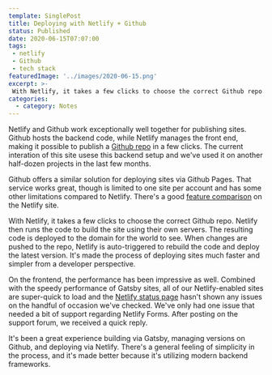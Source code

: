 ```yaml
---
template: SinglePost
title: Deploying with Netlify + Github
status: Published
date: 2020-06-15T07:07:00
tags:
 - netlify
 - Github
 - tech stack
featuredImage: '../images/2020-06-15.png'
excerpt: >-
 With Netlify, it takes a few clicks to choose the correct Github repo. Netlify then runs the code to build the site using their own servers. The resulting code is deployed to the domain for the world to see. When changes are pushed to the repo, Netlify is auto-triggered to rebuild the code and deploy the latest version.
categories:
  - category: Notes
---
```

Netlify and Github work exceptionally well together for publishing sites. Github hosts the backend code, while Netlify manages the front end, making it possible to publish a [Github repo](https://github.com/ecomloop) in a few clicks. The current interation of this site usese this backend setup and we've used it on another half-dozen projects in the last few months.

Github offers a similar solution for deploying sites via Github Pages. That service works great, though is limited to one site per account and has some other limitations compared to Netlify. There's a good [feature comparison](https://www.netlify.com/github-pages-vs-netlify/) on the Netlify site.

With Netlify, it takes a few clicks to choose the correct Github repo. Netlify then runs the code to build the site using their own servers. The resulting code is deployed to the domain for the world to see. When changes are pushed to the repo, Netlify is auto-triggered to rebuild the code and deploy the latest version. It's made the process of deploying sites much faster and simpler from a developer perspective.

On the frontend, the performance has been impressive as well. Combined with the speedy performance of Gatsby sites, all of our Netlify-enabled sites are super-quick to load and the [Netlify status page](https://www.netlifystatus.com/) hasn't shown any issues on the handful of occasion we've checked. We've only had one issue that needed a bit of support regarding Netlify Forms. After posting on the support forum, we received a quick reply.

It's been a great experience building via Gatsby, managing versions on Github, and deploying via Netlify. There's a general feeling of simplicity in the process, and it's made better because it's utilizing modern backend frameworks.

